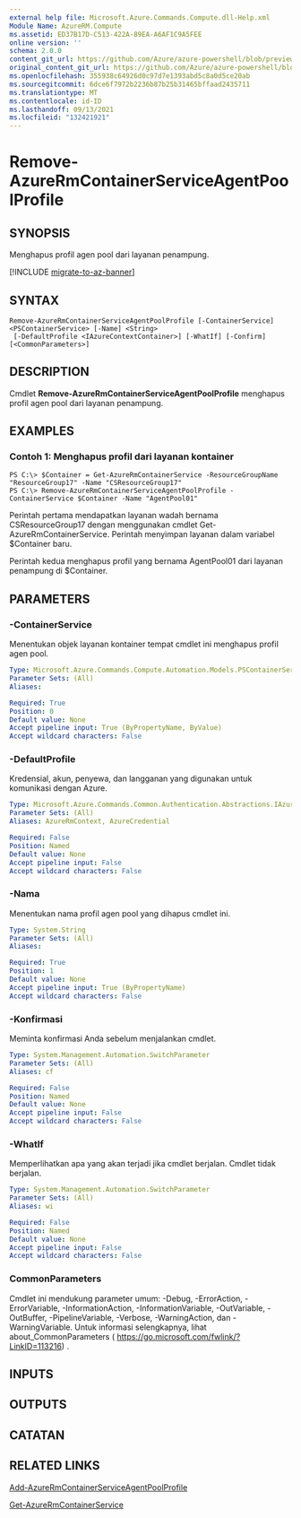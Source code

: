 ```yaml
---
external help file: Microsoft.Azure.Commands.Compute.dll-Help.xml
Module Name: AzureRM.Compute
ms.assetid: ED37B17D-C513-422A-89EA-A6AF1C9A5FEE
online version: ''
schema: 2.0.0
content_git_url: https://github.com/Azure/azure-powershell/blob/preview/src/ResourceManager/Compute/Stack/Commands.Compute/help/Remove-AzureRmContainerServiceAgentPoolProfile.md
original_content_git_url: https://github.com/Azure/azure-powershell/blob/preview/src/ResourceManager/Compute/Stack/Commands.Compute/help/Remove-AzureRmContainerServiceAgentPoolProfile.md
ms.openlocfilehash: 355938c64926d0c97d7e1393abd5c8a0d5ce20ab
ms.sourcegitcommit: 6dce6f7972b2236b87b25b31465bffaad2435711
ms.translationtype: MT
ms.contentlocale: id-ID
ms.lasthandoff: 09/13/2021
ms.locfileid: "132421921"
---
```

# Remove-AzureRmContainerServiceAgentPoolProfile

## SYNOPSIS
Menghapus profil agen pool dari layanan penampung.

[!INCLUDE [migrate-to-az-banner](../../includes/migrate-to-az-banner.md)]

## SYNTAX

```
Remove-AzureRmContainerServiceAgentPoolProfile [-ContainerService] <PSContainerService> [-Name] <String>
 [-DefaultProfile <IAzureContextContainer>] [-WhatIf] [-Confirm] [<CommonParameters>]
```

## DESCRIPTION
Cmdlet **Remove-AzureRmContainerServiceAgentPoolProfile** menghapus profil agen pool dari layanan penampung.

## EXAMPLES

### Contoh 1: Menghapus profil dari layanan kontainer
```
PS C:\> $Container = Get-AzureRmContainerService -ResourceGroupName "ResourceGroup17" -Name "CSResourceGroup17" 
PS C:\> Remove-AzureRmContainerServiceAgentPoolProfile -ContainerService $Container -Name "AgentPool01"
```

Perintah pertama mendapatkan layanan wadah bernama CSResourceGroup17 dengan menggunakan cmdlet Get-AzureRmContainerService.
Perintah menyimpan layanan dalam variabel $Container baru.

Perintah kedua menghapus profil yang bernama AgentPool01 dari layanan penampung di $Container.

## PARAMETERS

### -ContainerService
Menentukan objek layanan kontainer tempat cmdlet ini menghapus profil agen pool.

```yaml
Type: Microsoft.Azure.Commands.Compute.Automation.Models.PSContainerService
Parameter Sets: (All)
Aliases: 

Required: True
Position: 0
Default value: None
Accept pipeline input: True (ByPropertyName, ByValue)
Accept wildcard characters: False
```

### -DefaultProfile
Kredensial, akun, penyewa, dan langganan yang digunakan untuk komunikasi dengan Azure.

```yaml
Type: Microsoft.Azure.Commands.Common.Authentication.Abstractions.IAzureContextContainer
Parameter Sets: (All)
Aliases: AzureRmContext, AzureCredential

Required: False
Position: Named
Default value: None
Accept pipeline input: False
Accept wildcard characters: False
```

### -Nama
Menentukan nama profil agen pool yang dihapus cmdlet ini.

```yaml
Type: System.String
Parameter Sets: (All)
Aliases: 

Required: True
Position: 1
Default value: None
Accept pipeline input: True (ByPropertyName)
Accept wildcard characters: False
```

### -Konfirmasi
Meminta konfirmasi Anda sebelum menjalankan cmdlet.

```yaml
Type: System.Management.Automation.SwitchParameter
Parameter Sets: (All)
Aliases: cf

Required: False
Position: Named
Default value: None
Accept pipeline input: False
Accept wildcard characters: False
```

### -WhatIf
Memperlihatkan apa yang akan terjadi jika cmdlet berjalan. Cmdlet tidak berjalan.

```yaml
Type: System.Management.Automation.SwitchParameter
Parameter Sets: (All)
Aliases: wi

Required: False
Position: Named
Default value: None
Accept pipeline input: False
Accept wildcard characters: False
```

### CommonParameters
Cmdlet ini mendukung parameter umum: -Debug, -ErrorAction, -ErrorVariable, -InformationAction, -InformationVariable, -OutVariable, -OutBuffer, -PipelineVariable, -Verbose, -WarningAction, dan -WarningVariable. Untuk informasi selengkapnya, lihat about_CommonParameters ( https://go.microsoft.com/fwlink/?LinkID=113216) .

## INPUTS

## OUTPUTS

## CATATAN

## RELATED LINKS

[Add-AzureRmContainerServiceAgentPoolProfile](./Add-AzureRmContainerServiceAgentPoolProfile.md)

[Get-AzureRmContainerService](./Get-AzureRmContainerService.md)


